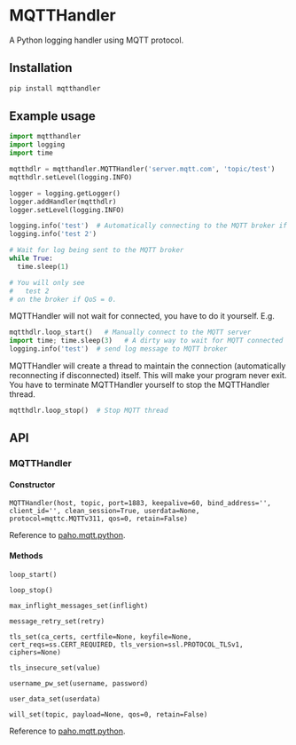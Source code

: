 # MQTTHandler

A Python logging handler using MQTT protocol.

## Installation

```sh
pip install mqtthandler
```

## Example usage

```py
import mqtthandler
import logging
import time

mqtthdlr = mqtthandler.MQTTHandler('server.mqtt.com', 'topic/test')
mqtthdlr.setLevel(logging.INFO)

logger = logging.getLogger()
logger.addHandler(mqtthdlr)
logger.setLevel(logging.INFO)

logging.info('test')  # Automatically connecting to the MQTT broker if not connected (equal to loop_start()) and sending log message to MQTT broker
logging.info('test 2')

# Wait for log being sent to the MQTT broker
while True:
  time.sleep(1)

# You will only see
#   test 2
# on the broker if QoS = 0.
```

MQTTHandler will not wait for connected, you have to do it yourself.
E.g.

```py
mqtthdlr.loop_start()   # Manually connect to the MQTT server
import time; time.sleep(3)   # A dirty way to wait for MQTT connected
logging.info('test')  # send log message to MQTT broker
```

MQTTHandler will create a thread to maintain the connection (automatically reconnecting if disconnected) itself. This will make your program never exit. You have to terminate MQTTHandler yourself to stop the MQTTHandler thread.

```py
mqtthdlr.loop_stop()  # Stop MQTT thread
```

## API

### MQTTHandler

#### Constructor

```
MQTTHandler(host, topic, port=1883, keepalive=60, bind_address='', client_id='', clean_session=True, userdata=None, protocol=mqttc.MQTTv311, qos=0, retain=False)
```

Reference to [paho.mqtt.python](https://github.com/eclipse/paho.mqtt.python/blob/master/README.rst).

#### Methods

```
loop_start()
```
```
loop_stop()
```
```
max_inflight_messages_set(inflight)
```
```
message_retry_set(retry)
```
```
tls_set(ca_certs, certfile=None, keyfile=None, cert_reqs=ss.CERT_REQUIRED, tls_version=ssl.PROTOCOL_TLSv1, ciphers=None)
```
```
tls_insecure_set(value)
```
```
username_pw_set(username, password)
```
```
user_data_set(userdata)
```
```
will_set(topic, payload=None, qos=0, retain=False)
```

Reference to [paho.mqtt.python](https://github.com/eclipse/paho.mqtt.python/blob/master/README.rst).
